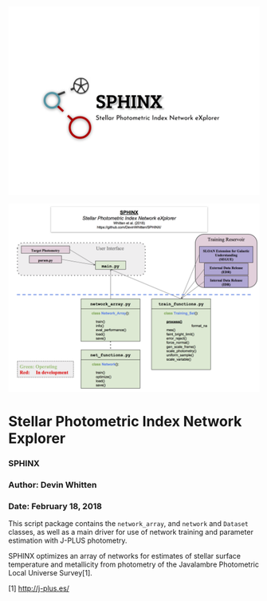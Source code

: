 

![GitHub Logo](https://github.com/DevinWhitten/SPHINX/blob/master/images/SPHINX_logo_v3.png?raw=true)

![GitHub Logo](https://github.com/DevinWhitten/SPHINX/blob/master/images/SPHINX_Design.png?raw=true)

# Stellar Photometric Index Network Explorer
### SPHINX
### Author: Devin Whitten
### Date: February 18, 2018

This script package contains the ``network_array``, and ``network`` and ``Dataset`` classes, as well as a main driver for use of network training and parameter estimation with J-PLUS photometry.

SPHINX optimizes an array of networks for estimates of stellar surface temperature and metallicity from photometry of the Javalambre Photometric Local Universe Survey[1].


[1] http://j-plus.es/
